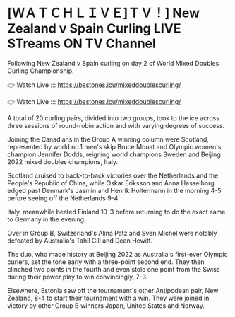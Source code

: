 # [ＷＡＴＣＨＬＩＶＥ]ＴＶ！] New Zealand v Spain Curling LIVE STreams ON TV Channel 

Following New Zealand v Spain curling on day 2 of World Mixed Doubles Curling Championship.

👉 Watch Live ::: https://bestones.icu/mixeddoublescurling/

👉 Watch Live ::: https://bestones.icu/mixeddoublescurling/

A total of 20 curling pairs, divided into two groups, took to the ice across three sessions of round-robin action and with varying degrees of success.

Joining the Canadians in the Group A winning column were Scotland, represented by world no.1 men's skip Bruce Mouat and Olympic women's champion Jennifer Dodds, reigning world champions Sweden and Beijing 2022 mixed doubles champions, Italy.

Scotland cruised to back-to-back victories over the Netherlands and the People's Republic of China, while Oskar Eriksson and Anna Hasselborg edged past Denmark's Jasmin and Henrik Holtermann in the morning 4-5 before seeing off the Netherlands 9-4.

Italy, meanwhile bested Finland 10-3 before returning to do the exact same to Germany in the evening.

Over in Group B, Switzerland's Alina Pätz and Sven Michel were notably defeated by Australia's Tahil Gill and Dean Hewitt.

The duo, who made history at Beijing 2022 as Australia's first-ever Olympic curlers, set the tone early with a three-point second end. They then clinched two points in the fourth and even stole one point from the Swiss during their power play to win convincingly, 7-3.

Elsewhere, Estonia saw off the tournament's other Antipodean pair, New Zealand, 8-4 to start their tournament with a win. They were joined in victory by other Group B winners Japan, United States and Norway.
